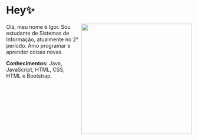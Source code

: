 
# Hey:sparkles:

<article>
<p>
<img src="https://i.imgur.com/WSr85YW.png" width="300px" align="right" style="max-width:100%;"></p>
<p align="left"> 
  Olá, meu nome é Igor. Sou estudante de Sistemas de Informação, atualmente no 2° período. Amo programar e aprender coisas novas.
</p>
<p align="left">
   <strong>Conhecimentos:</strong> Java, JavaScript, HTML, CSS, HTML e Bootstrap.
</p>
</article>

<!--
**IgorAtilar/IgorAtilar** is a ✨ _special_ ✨ repository because its `README.md` (this file) appears on your GitHub profile.

Here are some ideas to get you started:

- 🔭 I’m currently working on ...
- 🌱 I’m currently learning ...
- 👯 I’m looking to collaborate on ...
- 🤔 I’m looking for help with ...
- 💬 Ask me about ...
- 📫 How to reach me: ...
- 😄 Pronouns: ...
- ⚡ Fun fact: ...
-->
